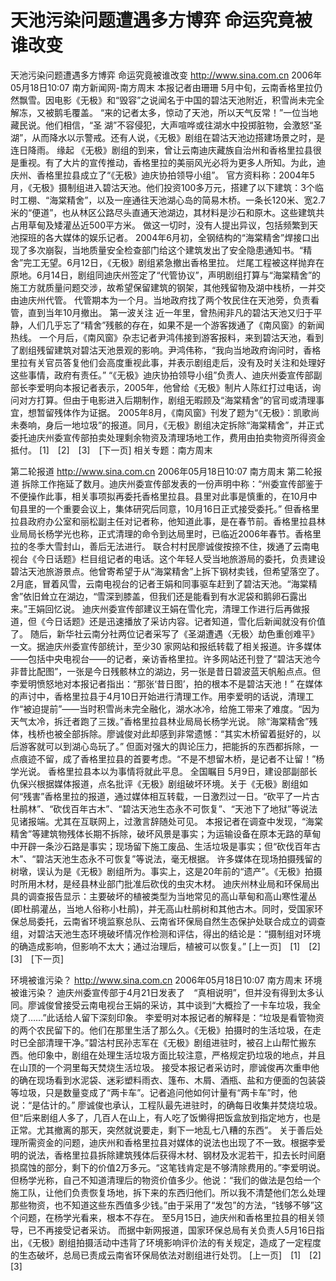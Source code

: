 # 天池污染问题遭遇多方博弈 命运究竟被谁改变

天池污染问题遭遇多方博弈 命运究竟被谁改变
http://www.sina.com.cn 2006年05月18日10:07 南方新闻网-南方周末
本报记者由珊珊
5月中旬，云南香格里拉仍然飘雪。因电影《无极》和“毁容”之说闻名于中国的碧沽天池附近，积雪尚未完全解冻，又被鹅毛覆盖。
“来的记者太多，惊动了天池，所以天气反常！”一位当地藏民说。他们相信，“圣
湖”不容侵犯，大声喧哗或往湖水中投掷脏物，会激怒“圣湖”，从而降水以示警戒。还有人说，《无极》剧组在碧沽天池边搭建场景之时，是连日降雨。
缘起
《无极》剧组的到来，曾让云南迪庆藏族自治州和香格里拉县很是重视。有了大片的宣传推动，香格里拉的美丽风光必将为更多人所知。为此，迪庆州、香格里拉县成立了“《无极》迪庆协拍领导小组”。
官方资料称：2004年5月，《无极》摄制组进入碧沽天池。他们投资100多万元，搭建了以下建筑：3个临时工棚、“海棠精舍”，以及一座通往天池湖心岛的简易木桥。一条长120米、宽2.7米的“便道”，也从林区公路尽头直通天池湖边，其材料是沙石和原木。这些建筑共占用草甸及矮灌丛近500平方米。
做这一切时，没有人提出异议，包括频繁到天池探班的各大媒体的娱乐记者。
2004年6月初，全钢结构的“海棠精舍”焊接口出现了多次崩裂，当地质量安全检查部门给这个建筑发出了安全隐患通知书。“精舍”完工无望。6月12日，《无极》剧组紧急撤出香格里拉。
烂尾工程被这样抛弃在原地。6月14日，剧组同迪庆州签定了“代管协议”，声明剧组打算与“海棠精舍”的施工方就质量问题交涉，故希望保留建筑的钢架，其他残留物及湖中栈桥，一并交由迪庆州代管。
代管期本为一个月。当地政府找了两个牧民住在天池旁，负责看管，直到当年10月撤出。
第一波关注
近一年里，曾热闹非凡的碧沽天池又归于平静，人们几乎忘了“精舍”残骸的存在，如果不是一个游客拨通了《南风窗》的新闻热线。
一个月后，《南风窗》杂志记者尹鸿伟接到游客报料，来到碧沽天池，看到了剧组残留建筑对碧沽天池景观的影响。尹鸿伟称，“我向当地政府询问时，香格里拉有关官员答复他们会高度重视此事，并表示剧组走后，没有及时关注和处理好这些事情，政府有责任。”
“《无极》迪庆协拍领导小组”负责人、迪庆州委宣传部副部长李爱明向本报记者表示，2005年，他曾给《无极》制片人陈红打过电话，询问对方打算。但由于电影进入后期制作，剧组无暇顾及“海棠精舍”的官司或清理事宜，想暂留残体作为证据。
2005年8月，《南风窗》刊发了题为“《无极》：凯歌尚未奏响，身后一地垃圾”的报道。同月，《无极》剧组决定拆除“海棠精舍”，并正式委托迪庆州委宣传部拍卖处理剩余物资及清理场地工作，费用由拍卖物资所得资金抵付。
[1]　[2]　[3]　[下一页]
相关专题：南方周末 

第二轮报道
http://www.sina.com.cn 2006年05月18日10:07 南方周末
第二轮报道
拆除工作拖延了数月。迪庆州委宣传部发表的一份声明中称：“州委宣传部鉴于不便操作此事，相关事项拟再委托香格里拉县。县里对此事是慎重的，在10月中旬县里的一个重要会议上，集体研究后同意，10月16日正式接受委托。”
但香格里拉县政府办公室和丽松副主任对记者称，他知道此事，是在春节前。香格里拉县林业局局长杨学光也称，正式清理的命令到达局里时，已临近2006年春节。香格里拉的冬季大雪封山，善后无法进行。
联合村村民廖诚俊按捺不住，拨通了云南电视台《今日话题》栏目组记者的电话。这个年轻人受当地旅游局的委托，负责建设碧沽天池旅游景点。他曾寄希望于从“海棠精舍”上拆下钢材卖钱，但希望落空了。
2月底，冒着风雪，云南电视台的记者王娟和同事驱车赶到了碧沽天池。“海棠精舍”依旧耸立在湖边，“雪深到膝盖，但我们还是能看到有水泥袋和鹅卵石露出来。”王娟回忆说。
迪庆州委宣传部建议王娟在雪化完，清理工作进行后再做报道，但《今日话题》还是迅速播放了采访内容。记者知道，雪化后新闻就没有价值了。
随后，新华社云南分社两位记者采写了《圣湖遭遇〈无极〉劫色重创难平》一文。据迪庆州委宣传部统计，至少30 家网站和报纸转载了相关报道。许多媒体——包括中央电视台——的记者，亲访香格里拉。许多网站还刊登了“碧沽天池今非昔比配图”，一张是今日残骸林立的湖边，另一张是昔日碧波蓝天帆船点点。但李爱明愤怒地对本报记者指出：“那张‘昔日图’，拍的根本不是碧沽天池！”
在媒体的声讨中，香格里拉县于4月10日开始进行清理工作。用李爱明的话说，清理工作“被迫提前”——当时积雪尚未完全融化，湖水冰冷，给施工带来了难度。“因为天气太冷，拆迁者跑了三拨。”香格里拉县林业局局长杨学光说。
除“海棠精舍”残体，栈桥也被全部拆除。廖诚俊对此却感到非常遗憾：“其实木桥留着挺好的，以后游客就可以到湖心岛玩了。”
但面对强大的舆论压力，把能拆的东西都拆除，一点痕迹不留，成了香格里拉县的首要考虑。“不是不想留木桥，是记者不让留！”杨学光说。
香格里拉县本以为事情将就此平息。
全国瞩目
5月9日，建设部副部长仇保兴根据媒体报道，点名批评《无极》剧组破坏环境。关于《无极》剧组如何“残害”香格里拉的报道，通过媒体相互转载，一日激烈过一日。“砍平了一片古杜鹃林”、“砍伐百年古木”、“碧沽天池生态永不可恢复”、“天池下了地狱”等说法见诸报端。尤其在互联网上，过激言辞随处可见。
本报记者在调查中发现，“海棠精舍”等建筑物残体长期不拆除，破坏风景是事实；为运输设备在原本无路的草甸中开辟一条沙石路是事实；现场留下施工废品、生活垃圾是事实；但“砍伐百年古木”、“碧沽天池生态永不可恢复”等说法，毫无根据。
许多媒体在现场拍摄残留的树墩，误认为是《无极》剧组所为。事实上，这是20年前的“遗产”。《无极》拍摄时所用木材，是经县林业部门批准后砍伐的虫灾木材。
迪庆州林业局和环保局出具的调查报告显示：主要破坏的植被类型为当地常见的高山草甸和高山寒性灌丛(即杜鹃灌丛，当地人俗称小杜鹃)，并无高山杜鹃树和其他古木。同时，受国家环保总局委托，云南省环境监察总队、云南省环保局自然生态保护处联合成立的调查组，对碧沽天池生态环境破坏情况作检测和评估，得出的结论是：“摄制组对环境的确造成影响，但影响不太大；通过治理后，植被可以恢复。”
[上一页]　[1]　[2]　[3]　[下一页]

环境被谁污染？
http://www.sina.com.cn 2006年05月18日10:07 南方周末
环境被谁污染？
迪庆州委宣传部于4月21日发表了　“真相说明”，但并没有得到太多认同。廖诚俊曾接受云南电视台王娟的采访，其中谈到“大概捡了一卡车垃圾，我全烧了……”此话给人留下深刻印象。
李爱明对本报记者的解释是：“垃圾是看管物资的两个农民留下的。他们在那里生活了那么久。《无极》拍摄时的生活垃圾，在走时已全部清理干净。”碧沽村民孙志军在《无极》剧组进驻时，被召上山帮忙搬东西。他印象中，剧组在处理生活垃圾方面比较注意，严格规定扔垃圾的地点，并且在山顶的一个洞里每天焚烧生活垃圾。
接受本报记者采访时，廖诚俊再次重申他的确在现场看到水泥袋、迷彩塑料雨衣、篷布、木屑、酒瓶、盐和方便面的包装袋等垃圾，只是数量变成了“两卡车”。记者追问他如何计量有“两卡车”时，他说：“是估计的。”
廖诚俊也承认，工程队最先进驻时，的确每日收集并焚烧垃圾。但“后来剧组人多了，几百人在山上，有人吃了饭懒得把饭盒放到指定地方，也是正常。尤其撤离的那天，突然就说要走，剩下一地乱七八糟的东西”。
关于善后处理所需资金的问题，迪庆州和香格里拉县对媒体的说法也出现了不一致。根据李爱明的说法，香格里拉县拆除建筑残体后获得木材、钢材及水泥若干，扣去长时间磨损腐蚀的部分，剩下的价值2万多元。“这笔钱肯定是不够清除费用的。”李爱明说。
但杨学光称，自己不知道清理后的物资价值多少。他说：“我们的做法是包给一个施工队，让他们负责恢复场地，拆下来的东西归他们。所以我不清楚他们怎么处理那些物资，也不知道这些东西值多少钱。”由于采用了“发包”的方法，“钱够不够”这个问题，在杨学光看来，根本不存在。
至5月15日，迪庆州和香格里拉县的相关领导，已不再接受记者采访。
而据中新网报道，国家环保总局有关负责人5月16日指出，《无极》剧组拍摄活动中违背了环境影响评价法的有关规定，造成了一定程度的生态破坏，总局已责成云南省环保局依法对剧组进行处罚。
[上一页]　[1]　[2]　[3]

